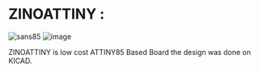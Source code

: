 # ZINOATTINY : 
![sans85](https://user-images.githubusercontent.com/67480079/187477509-f5b38f23-9ad2-40b7-a743-0d878c209ca9.jpg)
![image](https://user-images.githubusercontent.com/67480079/187478066-9ad9fcbe-6df8-44c9-8f72-7ebbcd60764f.png)

ZINOATTINY is low cost ATTINY85 Based Board the design was done on KICAD.

